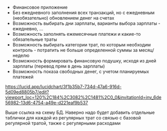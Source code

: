 * Финансовое приложение
* Без ежедневного заполнения всех транзакций, но с ежедневным (необязательно) обновлением денег на счетах
* Возможность выбирать дни зарплаты, варианты выбора зарплаты - ежедневно, ...
* Возможность заполнять ежемесячные платежи и какие-то обязательные траты
* Возможность выбирать категории трат, по которым необходим контроль - потратить не больше определенной суммы за месяц/неделю
* Возможность формировать финансовую подушку, исходя из дней зарплаты (перевод прям в день зарплаты)
* Возможность показа свободных денег, с учетом планируемых платежей




https://lucid.app/lucidchart/3f1b35b7-734d-47a6-916d-5d09ed8805b7/edit?viewport_loc=120%2C184%2C3082%2C1481%2C0_0&invitationId=inv_6de56982-13d6-4754-a49e-d221eaf9b537

Выше ссылка на схему БД. Наверно надо будет добавить отдельные таблички для каждой из регулярных трат со связью с базовой регулярной тратой, также с регулярными расходами